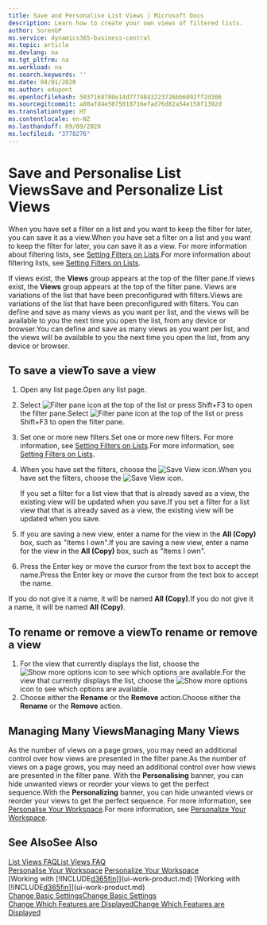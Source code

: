 ```yaml
---
title: Save and Personalise List Views | Microsoft Docs
description: Learn how to create your own views of filtered lists.
author: SorenGP
ms.service: dynamics365-business-central
ms.topic: article
ms.devlang: na
ms.tgt_pltfrm: na
ms.workload: na
ms.search.keywords: ''
ms.date: 04/01/2020
ms.author: edupont
ms.openlocfilehash: 5037168780e14d7774843223726bb6092ff2d306
ms.sourcegitcommit: a80afd4e5075018716efad76d82a54e158f1392d
ms.translationtype: HT
ms.contentlocale: en-NZ
ms.lasthandoff: 09/09/2020
ms.locfileid: "3778276"
---
```

# <a name="save-and-personalize-list-views"></a><span data-ttu-id="5cca1-103">Save and Personalise List Views</span><span class="sxs-lookup"><span data-stu-id="5cca1-103">Save and Personalize List Views</span></span>
<span data-ttu-id="5cca1-104">When you have set a filter on a list and you want to keep the filter for later, you can save it as a view.</span><span class="sxs-lookup"><span data-stu-id="5cca1-104">When you have set a filter on a list and you want to keep the filter for later, you can save it as a view.</span></span> <span data-ttu-id="5cca1-105">For more information about filtering lists, see [Setting Filters on Lists](ui-enter-criteria-filters.md#setting-filters-on-lists).</span><span class="sxs-lookup"><span data-stu-id="5cca1-105">For more information about filtering lists, see [Setting Filters on Lists](ui-enter-criteria-filters.md#setting-filters-on-lists).</span></span>

<span data-ttu-id="5cca1-106">If views exist, the **Views** group appears at the top of the filter pane.</span><span class="sxs-lookup"><span data-stu-id="5cca1-106">If views exist, the **Views** group appears at the top of the filter pane.</span></span> <span data-ttu-id="5cca1-107">Views are variations of the list that have been preconfigured with filters.</span><span class="sxs-lookup"><span data-stu-id="5cca1-107">Views are variations of the list that have been preconfigured with filters.</span></span> <span data-ttu-id="5cca1-108">You can define and save as many views as you want per list, and the views will be available to you the next time you open the list, from any device or browser.</span><span class="sxs-lookup"><span data-stu-id="5cca1-108">You can define and save as many views as you want per list, and the views will be available to you the next time you open the list, from any device or browser.</span></span>

## <a name="to-save-a-view"></a><span data-ttu-id="5cca1-109">To save a view</span><span class="sxs-lookup"><span data-stu-id="5cca1-109">To save a view</span></span>
1. <span data-ttu-id="5cca1-110">Open any list page.</span><span class="sxs-lookup"><span data-stu-id="5cca1-110">Open any list page.</span></span>
2. <span data-ttu-id="5cca1-111">Select ![Filter pane icon](media/open-filter-pane-icon.png "Filter pane icon") at the top of the list or press Shift+F3 to open the filter pane.</span><span class="sxs-lookup"><span data-stu-id="5cca1-111">Select ![Filter pane icon](media/open-filter-pane-icon.png "Filter pane icon") at the top of the list or press Shift+F3 to open the filter pane.</span></span>
3. <span data-ttu-id="5cca1-112">Set one or more new filters.</span><span class="sxs-lookup"><span data-stu-id="5cca1-112">Set one or more new filters.</span></span> <span data-ttu-id="5cca1-113">For more information, see [Setting Filters on Lists](ui-enter-criteria-filters.md#setting-filters-on-lists).</span><span class="sxs-lookup"><span data-stu-id="5cca1-113">For more information, see [Setting Filters on Lists](ui-enter-criteria-filters.md#setting-filters-on-lists).</span></span>
4. <span data-ttu-id="5cca1-114">When you have set the filters, choose the ![Save View](media/save_view_icon.png "Save View") icon.</span><span class="sxs-lookup"><span data-stu-id="5cca1-114">When you have set the filters, choose the ![Save View](media/save_view_icon.png "Save View") icon.</span></span>

    <span data-ttu-id="5cca1-115">If you set a filter for a list view that that is already saved as a view, the existing view will be updated when you save.</span><span class="sxs-lookup"><span data-stu-id="5cca1-115">If you set a filter for a list view that that is already saved as a view, the existing view will be updated when you save.</span></span>
5. <span data-ttu-id="5cca1-116">If you are saving a new view, enter a name for the view in the **All (Copy)** box, such as "Items I own".</span><span class="sxs-lookup"><span data-stu-id="5cca1-116">If you are saving a new view, enter a name for the view in the **All (Copy)** box, such as "Items I own".</span></span>
6. <span data-ttu-id="5cca1-117">Press the Enter key or move the cursor from the text box to accept the name.</span><span class="sxs-lookup"><span data-stu-id="5cca1-117">Press the Enter key or move the cursor from the text box to accept the name.</span></span>

<span data-ttu-id="5cca1-118">If you do not give it a name, it will be named **All (Copy)**.</span><span class="sxs-lookup"><span data-stu-id="5cca1-118">If you do not give it a name, it will be named **All (Copy)**.</span></span>

## <a name="to-rename-or-remove-a-view"></a><span data-ttu-id="5cca1-119">To rename or remove a view</span><span class="sxs-lookup"><span data-stu-id="5cca1-119">To rename or remove a view</span></span>
1. <span data-ttu-id="5cca1-120">For the view that currently displays the list, choose the ![Show more options](media/show-more-options-icon.png "Show more options") icon to see which options are available.</span><span class="sxs-lookup"><span data-stu-id="5cca1-120">For the view that currently displays the list, choose the ![Show more options](media/show-more-options-icon.png "Show more options") icon to see which options are available.</span></span>
2. <span data-ttu-id="5cca1-121">Choose either the **Rename** or the **Remove** action.</span><span class="sxs-lookup"><span data-stu-id="5cca1-121">Choose either the **Rename** or the **Remove** action.</span></span>

## <a name="managing-many-views"></a><span data-ttu-id="5cca1-122">Managing Many Views</span><span class="sxs-lookup"><span data-stu-id="5cca1-122">Managing Many Views</span></span>
<span data-ttu-id="5cca1-123">As the number of views on a page grows, you may need an additional control over how views are presented in the filter pane.</span><span class="sxs-lookup"><span data-stu-id="5cca1-123">As the number of views on a page grows, you may need an additional control over how views are presented in the filter pane.</span></span> <span data-ttu-id="5cca1-124">With the **Personalising** banner, you can hide unwanted views or reorder your views to get the perfect sequence.</span><span class="sxs-lookup"><span data-stu-id="5cca1-124">With the **Personalizing** banner, you can hide unwanted views or reorder your views to get the perfect sequence.</span></span> <span data-ttu-id="5cca1-125">For more information, see [Personalise Your Workspace](ui-personalization-user.md).</span><span class="sxs-lookup"><span data-stu-id="5cca1-125">For more information, see [Personalize Your Workspace](ui-personalization-user.md).</span></span>

## <a name="see-also"></a><span data-ttu-id="5cca1-126">See Also</span><span class="sxs-lookup"><span data-stu-id="5cca1-126">See Also</span></span>
[<span data-ttu-id="5cca1-127">List Views FAQ</span><span class="sxs-lookup"><span data-stu-id="5cca1-127">List Views FAQ</span></span>](ui-views-faq.md)  
<span data-ttu-id="5cca1-128">[Personalise Your Workspace](ui-personalization-user.md)  </span><span class="sxs-lookup"><span data-stu-id="5cca1-128">[Personalize Your Workspace](ui-personalization-user.md)  </span></span>  
<span data-ttu-id="5cca1-129">[Working with [!INCLUDE[d365fin](includes/d365fin_md.md)]](ui-work-product.md)  </span><span class="sxs-lookup"><span data-stu-id="5cca1-129">[Working with [!INCLUDE[d365fin](includes/d365fin_md.md)]](ui-work-product.md)  </span></span>  
[<span data-ttu-id="5cca1-130">Change Basic Settings</span><span class="sxs-lookup"><span data-stu-id="5cca1-130">Change Basic Settings</span></span>](ui-change-basic-settings.md)  
[<span data-ttu-id="5cca1-131">Change Which Features are Displayed</span><span class="sxs-lookup"><span data-stu-id="5cca1-131">Change Which Features are Displayed</span></span>](ui-experiences.md)  
